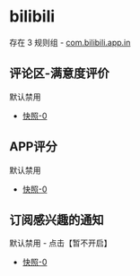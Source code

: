 # bilibili

存在 3 规则组 - [com.bilibili.app.in](/src/apps/com.bilibili.app.in.ts)

## 评论区-满意度评价

默认禁用

- [快照-0](https://i.gkd.li/import/13115189)

## APP评分

默认禁用

- [快照-0](https://i.gkd.li/import/13180746)

## 订阅感兴趣的通知

默认禁用 - 点击【暂不开启】

- [快照-0](https://i.gkd.li/import/13399195)
